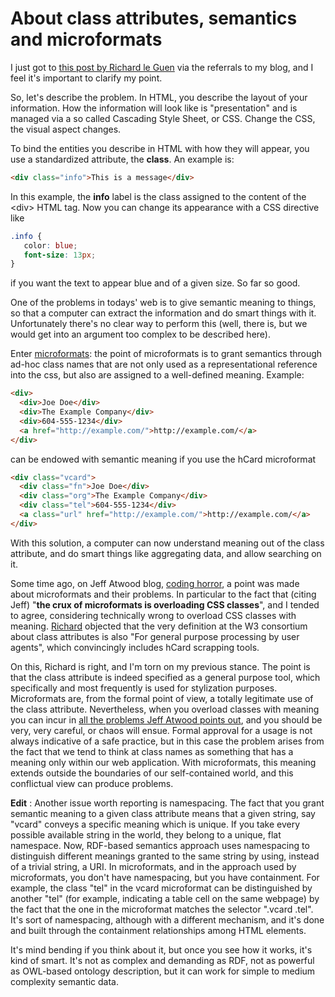 About class attributes, semantics and microformats
==================================================

I just got to [this post by Richard le
Guen](http://richard.jp.leguen.ca/not-blog/a-css-class) via the
referrals to my blog, and I feel it\'s important to clarify my point.

So, let\'s describe the problem. In HTML, you describe the layout of
your information. How the information will look like is \"presentation\"
and is managed via a so called Cascading Style Sheet, or CSS. Change the
CSS, the visual aspect changes.

To bind the entities you describe in HTML with how they will appear, you
use a standardized attribute, the **class**. An example is:

```html
<div class="info">This is a message</div>
```

In this example, the **info** label is the class assigned to the content
of the \<div\> HTML tag. Now you can change its appearance with a CSS
directive like

```css
.info {
   color: blue;
   font-size: 13px;
}
```

if you want the text to appear blue and of a given size. So far so good.

One of the problems in todays\' web is to give semantic meaning to
things, so that a computer can extract the information and do smart
things with it. Unfortunately there\'s no clear way to perform this
(well, there is, but we would get into an argument too complex to be
described here).

Enter [microformats](http://en.wikipedia.org/wiki/Microformat): the
point of microformats is to grant semantics through ad-hoc class names
that are not only used as a representational reference into the css, but
also are assigned to a well-defined meaning. Example:

```html
<div>
  <div>Joe Doe</div>
  <div>The Example Company</div>
  <div>604-555-1234</div>
  <a href="http://example.com/">http://example.com/</a>
</div>
```

can be endowed with semantic meaning if you use the hCard microformat

```html
<div class="vcard">
  <div class="fn">Joe Doe</div>
  <div class="org">The Example Company</div>
  <div class="tel">604-555-1234</div>
  <a class="url" href="http://example.com/">http://example.com/</a>
</div>
```

With this solution, a computer can now understand meaning out of the
class attribute, and do smart things like aggregating data, and allow
searching on it.

Some time ago, on Jeff Atwood blog, [coding
horror](http://www.codinghorror.com/blog/2009/12/microformats-boon-or-bane.html),
a point was made about microformats and their problems. In particular to
the fact that (citing Jeff) \"**the crux of microformats is overloading
CSS classes**\", and I tended to agree, considering technically wrong to
overload CSS classes with meaning.
[Richard](http://richard.jp.leguen.ca/not-blog/a-css-class) objected
that the very definition at the W3 consortium about class attributes is
also \"For general purpose processing by user agents\", which
convincingly includes hCard scrapping tools.

On this, Richard is right, and I\'m torn on my previous stance. The
point is that the class attribute is indeed specified as a general
purpose tool, which specifically and most frequently is used for
stylization purposes. Microformats are, from the formal point of view, a
totally legitimate use of the class attribute. Nevertheless, when you
overload classes with meaning you can incur in [all the problems Jeff
Atwood points
out](http://www.codinghorror.com/blog/2009/12/microformats-boon-or-bane.html),
and you should be very, very careful, or chaos will ensue. Formal
approval for a usage is not always indicative of a safe practice, but in
this case the problem arises from the fact that we tend to think at
class names as something that has a meaning only within our web
application. With microformats, this meaning extends outside the
boundaries of our self-contained world, and this conflictual view can
produce problems.

**Edit** : Another issue worth reporting is namespacing. The fact that
you grant semantic meaning to a given class attribute means that a given
string, say \"vcard\" conveys a specific meaning which is unique. If you
take every possible available string in the world, they belong to a
unique, flat namespace. Now, RDF-based semantics approach uses
namespacing to distinguish different meanings granted to the same string
by using, instead of a trivial string, a URI. In microformats, and in
the approach used by microformats, you don\'t have namespacing, but you
have containment. For example, the class \"tel\" in the vcard
microformat can be distinguished by another \"tel\" (for example,
indicating a table cell on the same webpage) by the fact that the one in
the microformat matches the selector \".vcard .tel\". It\'s sort of
namespacing, although with a different mechanism, and it\'s done and
built through the containment relationships among HTML elements.

It\'s mind bending if you think about it, but once you see how it works,
it\'s kind of smart. It\'s not as complex and demanding as RDF, not as
powerful as OWL-based ontology description, but it can work for simple
to medium complexity semantic data.
